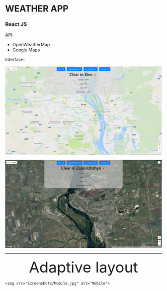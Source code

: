 # WEATHER APP

### React JS

API:
* OpenWeatherMap
* Google Maps

Interface:

![Image of Interface1](Screenshots/Interface1.jpg)

![Image of Interface2](Screenshots/Interface2.jpg)

<hr>



<p align="center">
	<font size="24">Adaptive layout</font>

	<img src="Screenshots/Mobile.jpg" alt="Mobile">
</p>

